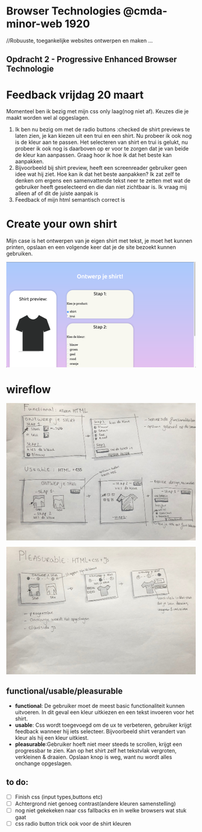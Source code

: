 # Browser Technologies @cmda-minor-web 1920

//Robuuste, toegankelijke websites ontwerpen en maken …

## Opdracht 2 - Progressive Enhanced Browser Technologie

# Feedback vrijdag 20 maart

Momenteel ben ik bezig met mijn css only laag(nog niet af). Keuzes die je maakt worden wel al opgeslagen.

1. Ik ben nu bezig om met de radio buttons :checked de shirt previews te laten zien, je kan kiezen uit een trui en een shirt. Nu probeer ik ook nog is de kleur aan te passen. Het selecteren van shirt en trui is gelukt, nu probeer ik ook nog is daarboven op er voor te zorgen dat je van beide de kleur kan aanpassen. Graag hoor ik hoe ik dat het beste kan aanpakken.
2. Bijvoorbeeld bij shirt preview, heeft een screenreader gebruiker geen idee wat hij ziet. Hoe kan ik dat het beste aanpakken? Ik zat zelf te denken om ergens een samenvattende tekst neer te zetten met wat de gebruiker heeft geselecteerd en die dan niet zichtbaar is. Ik vraag mij alleen af of dit de juiste aanpak is
3. Feedback of mijn html semantisch correct is

# Create your own shirt

Mijn case is het ontwerpen van je eigen shirt met tekst, je moet het kunnen printen, opslaan en een volgende keer dat je de site bezoekt kunnen gebruiken.

![met afbeelding](docs/img/totnu.png)

# wireflow

![met afbeelding](docs/img/readme/schets1.jpg)

![met afbeelding](docs/img/readme/schets2.jpg)

## functional/usable/pleasurable

- **functional**: De gebruiker moet de meest basic functionaliteit kunnen uitvoeren. In dit geval een kleur uitkiezen en een tekst invoeren voor het shirt.
- **usable**: Css wordt toegevoegd om de ux te verbeteren, gebruiker krijgt feedback wanneer hij iets selecteer. Bijvoorbeeld shirt verandert van kleur als hij een kleur uitkiest.
- **pleasurable**:Gebruiker hoeft niet meer steeds te scrollen, krijgt een progressbar te zien. Kan op het shirt zelf het tekstvlak vergroten, verkleinen & draaien. Opslaan knop is weg, want nu wordt alles onchange opgeslagen.

## to do:

- [ ] Finish css (input types,buttons etc)
- [ ] Achtergrond niet genoeg contrast(andere kleuren samenstelling)
- [ ] nog niet gekekeken naar css fallbacks en in welke browsers wat stuk gaat
- [ ] css radio button trick ook voor de shirt kleuren
